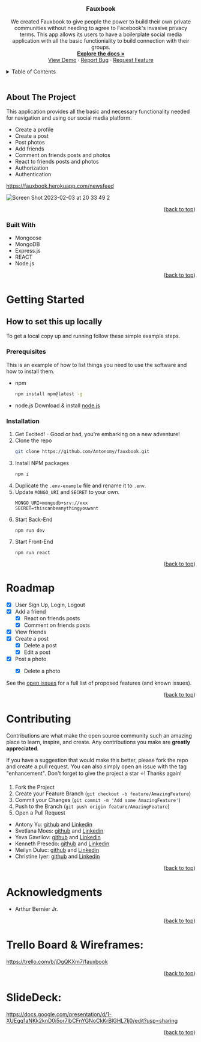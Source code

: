 <a name="readme-top"></a>

<br />
<h3 align="center">Fauxbook</h3>

  <p align="center">
    We created Fauxbook to give people the power to build their own private communities without needing to agree to Facebook's invasive privacy terms. This app allows its users to have a boilerplate social media application with all the basic functioniality to build connection with their groups.
    <br />
    <a href="https://github.com/Antonomy/fauxbook"><strong>Explore the docs »</strong></a>
    <br />
    <a href="https://github.com/Antonomy/fauxbook">View Demo</a>
    ·
    <a href="https://github.com/Antonomy/fauxbook/issues">Report Bug</a>
    ·
    <a href="https://github.com/Antonomy/fauxbook/issues">Request Feature</a>
  </p>
</div>
<details>
  <summary>Table of Contents</summary>
  <ol>
    <li>
      <a href="#about-the-project">About The Project</a>
      <ul>
        <li><a href="#built-with">Built With</a></li>
      </ul>
    </li>
    <li>
      <a href="#getting-started">Getting Started</a>
      <ul>
        <li><a href="#prerequisites">Prerequisites</a></li>
        <li><a href="#installation">Installation</a></li>
      </ul>
    </li>
    <li><a href="#roadmap">Roadmap</a></li>
    <li><a href="#contributing">Contributing</a></li>
    <li><a href="#acknowledgments">Acknowledgments</a></li>
  </ol>
</details>
<br />

## About The Project
This application provides all the basic and necessary functionality needed for navigation and using our social media platform.
- Create a profile 
- Create a post
- Post photos
- Add friends
- Comment on friends posts and photos
- React to friends posts and photos 
- Authorization
- Authentication

https://fauxbook.herokuapp.com/newsfeed


![Screen Shot 2023-02-03 at 20 33 49 2](https://user-images.githubusercontent.com/110072790/216775406-6da66434-4431-4f2f-9199-1ad4af6abe7b.png)

<p align="right">(<a href="#readme-top">back to top</a>)</p>

### Built With

* Mongoose
* MongoDB
* Express.js
* REACT
* Node.js

<p align="right">(<a href="#readme-top">back to top</a>)</p>


# Getting Started

## How to set this up locally
To get a local copy up and running follow these simple example steps.

### Prerequisites

This is an example of how to list things you need to use the software and how to install them.
* npm
  ```sh
  npm install npm@latest -g
  ```
* node.js
    Download & install [node.js](https://nodejs.org/en/)

### Installation

1. Get Excited! - Good or bad, you're embarking on a new adventure!
2. Clone the repo
   ```sh
   git clone https://github.com/Antonomy/fauxbook.git
   ```
3. Install NPM packages
   ```sh
   npm i
   ```
4. Duplicate the `.env-example` file and rename it to `.env`. 
5. Update `MONGO_URI` and `SECRET` to your own.
    ```
    MONGO_URI=mongodb+srv://xxx
    SECRET=thiscanbeanythingyouwant
    ```
6. Start Back-End
   ```
   npm run dev
   ```
7. Start Front-End
   ```
   npm run react
   ```


<p align="right">(<a href="#readme-top">back to top</a>)</p>

# Roadmap

- [x] User Sign Up, Login, Logout
- [x] Add a friend
    - [x] React on friends posts
    - [x] Comment on friends posts
- [x] View friends
- [x] Create a post
    - [x] Delete a post
    - [x] Edit a post
- [x] Post a photo
    - [x] Delete a photo
    

See the [open issues](https://github.com/Antonomy/fauxbook/issues) for a full list of proposed features (and known issues).

<p align="right">(<a href="#readme-top">back to top</a>)</p>


# Contributing

Contributions are what make the open source community such an amazing place to learn, inspire, and create. Any contributions you make are **greatly appreciated**.

If you have a suggestion that would make this better, please fork the repo and create a pull request. You can also simply open an issue with the tag "enhancement".
Don't forget to give the project a star ⭐! Thanks again!

1. Fork the Project
2. Create your Feature Branch (`git checkout -b feature/AmazingFeature`)
3. Commit your Changes (`git commit -m 'Add some AmazingFeature'`)
4. Push to the Branch (`git push origin feature/AmazingFeature`)
5. Open a Pull Request

- Antony Yu: [github](https://github.com/Antonomy) and [Linkedin](https://www.linkedin.com/in/antonyyu/)
- Svetlana Moes: [github](https://github.com/rouxgamine) and [Linkedin](https://www.linkedin.com/in/svetlana-moes/)
- Yeva Gavrilov: [github](https://github.com/YevaGav) and [Linkedin](https://www.linkedin.com/in/yevangelinagav/)
- Kenneth Presedo: [github](https://github.com/kennethpresedo) and [Linkedin](https://www.linkedin.com/in/kenneth-presedo/)
- Meilyn Duluc: [github](https://github.com/MeilynDuluc) and [Linkedin](https://www.linkedin.com/in/meilyn-duluc/)
- Christine Iyer: [github](https://github.com/christine-iyer) and [Linkedin](https://www.linkedin.com/in/christine-iyer-672b215a/)


<p align="right">(<a href="#readme-top">back to top</a>)</p>



# Acknowledgments

* Arthur Bernier Jr.


<p align="right">(<a href="#readme-top">back to top</a>)</p>


# Trello Board & Wireframes:

https://trello.com/b/jDgQKXm7/fauxbook


<p align="right">(<a href="#readme-top">back to top</a>)</p>

# SlideDeck:

https://docs.google.com/presentation/d/1-XUEgq1aNKk2knD0i5or7lbCFnYGNoCkKrBlGHL7Ij0/edit?usp=sharing

<p align="right">(<a href="#readme-top">back to top</a>)</p>
